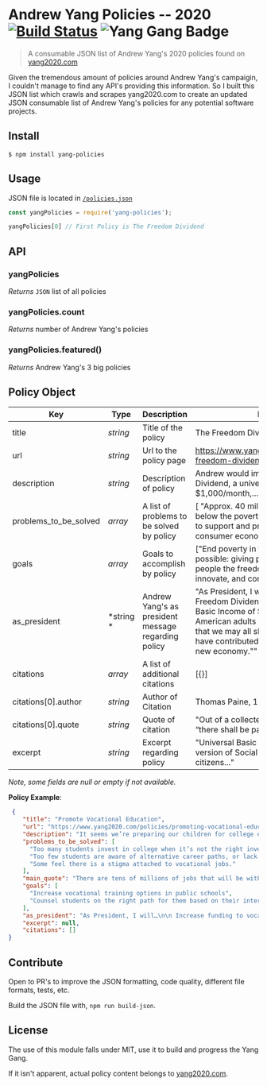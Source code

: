 # Andrew Yang Policies -- 2020 [![Build Status](https://travis-ci.com/brh55/yang-policies.svg?branch=master)](https://travis-ci.com/brh55/yang-2020-policies) ![Yang Gang Badge](https://img.shields.io/badge/-Yang%20Gang-blue)

> A consumable JSON list of Andrew Yang's 2020 policies found on [yang2020.com](https://www.yang2020.com/policies/)

Given the tremendous amount of policies around Andrew Yang's campaigin, I couldn't manage to find any API's providing this information. So I built this JSON list which crawls and scrapes yang2020.com to create an updated JSON consumable list of Andrew Yang's policies for any potential software projects.

## Install

```
$ npm install yang-policies
```

## Usage

JSON file is located in [`/policies.json`](https://github.com/brh55/yang-policies/blob/master/policies.json)

```js
const yangPolicies = require('yang-policies');

yangPolicies[0] // First Policy is The Freedom Dividend
```

## API

### yangPolicies

*Returns* `JSON` list of all policies

### yangPolicies.count

*Returns* number of Andrew Yang's policies

### yangPolicies.featured()

*Returns* Andrew Yang's 3 big policies

## Policy Object

| Key                   | Type      | Description                                         | Example                                                      |
| --------------------- | --------- | --------------------------------------------------- | ------------------------------------------------------------ |
| title                 | *string*  | Title of the policy                                 | The Freedom Dividend                                         |
| url                   | *string*  | Url to the policy page                              | https://www.yang2020.com/policies/the-freedom-dividend/      |
| description           | *string*  | Description of policy                               | Andrew would implement the Freedom Dividend, a universal basic income of $1,000/month,... |
| problems_to_be_solved | *array*   | A list of problems to be solved by policy           | [ "Approx. 40 million Americans live below the poverty line.", "       "It is necessary to support and preserve a robust consumer economy."] |
| goals                 | *array*   | Goals to accomplish by policy                       | ["End poverty in the most direct manner possible: giving people money",  "Allow people the freedom to switch jobs, move, innovate, and contribute to society"] |
| as_president          | *string * | Andrew Yang's as president message regarding policy | "As President, I will…\n\n Implement the Freedom Dividend, providing Universal Basic Income of $1,000/month to all American adults over the age of 18 so that we may all share in the prosperity we have contributed to and participate in the new economy."" |
| citations             | *array*   | A list of additional citations                      | [{}]                                                         |
| citations[0].author   | *string*  | Author of Citation                                  | Thomas Paine, 1796                                           |
| citations[0].quote    | *string*  | Quote of citation                                   | "Out of a collected fund from landowners, “there shall be paid to every person…"..." |
| excerpt               | *string*  | Excerpt regarding policy                            | "Universal Basic Income, or UBI, is a version of Social Security where all citizens..." |

*Note, some fields are null or empty if not available.*

**Policy Example**:

```json
 {
    "title": "Promote Vocational Education",
    "url": "https://www.yang2020.com/policies/promoting-vocational-education/",
    "description": "It seems we’re preparing our children for college earlier and earlier. College readiness is a driving force behind many educational decisions in this country. This has resulted in only 6% of American high school students being enrolled in a vocational program (in 2013), whereas comparable European nations have numbers closer to 50%.\nFor those that do start college, graduating isn’t a sure thing. 6 years after first enrolling, fewer than 60% of students have attained a degree. If you look at only open-admissions schools, the number drops to 32%. That represents a huge investment of money and time on the part of Americans that doesn’t lead them to a positive outcome.\nOn the other side, the underemployment rate for recent college grads is approaching 44%, and one-third end up in jobs that don’t require the degree they earned.\n\n College is being over-prescribed in this country. Not everyone has an interest in obtaining a college degree, and there are many jobs out there that don’t require it. Georgetown has estimated that there are 30 million good-paying jobs that don’t require a college degree. Most require some type of specialized training.\nAs a country, we need to dramatically increase our investment in vocational training, providing a viable career path for those students who are more interested in starting their careers immediately after high school instead of continuing with an education they don’t want but feel obligated to get.",
    "problems_to_be_solved": [
      "Too many students invest in college when it’s not the right investment for them.",
      "Too few students are aware of alternative career paths, or lack access to training for those paths.",
      "Some feel there is a stigma attached to vocational jobs."
    ],
    "main_quote": "There are tens of millions of jobs that will be with us for decades that don’t require a college degree: machinists, line repair, air-conditioning repair, exterminator, high-end manufacturing, and so on. We need to remove any stigma from vocational education and dramatically increase its visibility and availability. Apprenticeships should be a big part of the future of education for millions of Americans that would give them a runway to a fulfilling livelihood.",
    "goals": [
      "Increase vocational training options in public schools",
      "Counsel students on the right path for them based on their interests and career goals"
    ],
    "as_president": "As President, I will…\n\n Increase funding to vocational programs within public schools.\nDirect the Dept. of Education to provide materials to all public schools about career paths that don’t require a college degree.\nPrioritize career paths that students express interest in rather than giving blanket advice that college is the right/only option.\nBegin a public education campaign championing vocational jobs and education, “I Work With My Hands – And It’s Awesome.”",
    "excerpt": null,
    "citations": []
}
```

## Contribute
Open to PR's to improve the JSON formatting, code quality, different file formats, tests, etc.

Build the JSON file with, `npm run build-json`.

## License
The use of this module falls under MIT, use it to build and progress the Yang Gang.

If it isn't apparent, actual policy content belongs to [yang2020.com](https://www.yang2020.com/).
